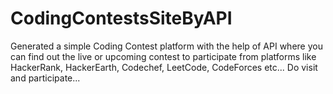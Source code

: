 # CodingContestsSiteByAPI
Generated a simple Coding Contest platform with the help of API where you can find out the live or upcoming contest to participate from platforms like HackerRank, HackerEarth, Codechef, LeetCode, CodeForces etc... Do visit and participate...
